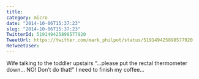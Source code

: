 ```yaml
---
title: 
category: micro
date: "2014-10-06T15:37:23"
slug: "2014-10-06T15:37:23"
TwitterId: 519149425898577920
TweetUrl: https://twitter.com/mark_philpot/status/519149425898577920
ReTweetUser: 
---
```


Wife talking to the toddler upstairs “…please put the rectal thermometer down… NO! Don’t do that!” I need to finish my coffee…